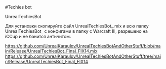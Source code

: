 #Techies bot

UnrealTechiesBot

Для установки скопируйте файл UnrealTechiesBot_.mix и всю папку UnrealTechiesBot_ с конфигами в папку с Warcraft III, разрешено на iCCup и не банится античитом.

https://github.com/UnrealKaraulov/UnrealTechiesBotAndOtherStuff/blob/main/Release/UnrealTechiesBot_Final_FIX14.mix
https://github.com/UnrealKaraulov/UnrealTechiesBotAndOtherStuff/tree/main/Release/UnrealTechiesBot_Final_FIX14

